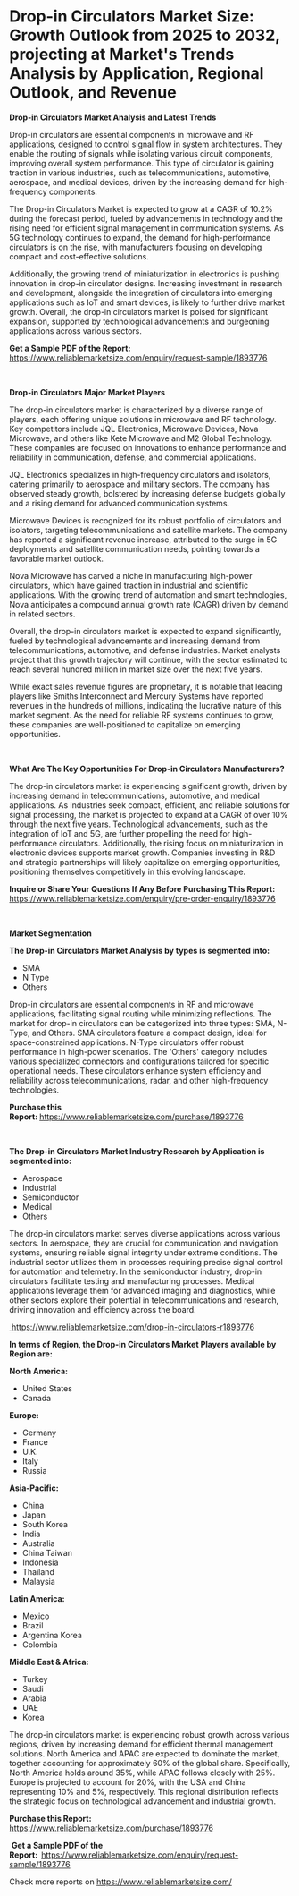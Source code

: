<p><h1>Drop-in Circulators Market Size: Growth Outlook from 2025 to 2032, projecting at Market's Trends Analysis by Application, Regional Outlook, and Revenue</h1></p><p><strong>Drop-in Circulators Market Analysis and Latest Trends</strong></p>
<p><p>Drop-in circulators are essential components in microwave and RF applications, designed to control signal flow in system architectures. They enable the routing of signals while isolating various circuit components, improving overall system performance. This type of circulator is gaining traction in various industries, such as telecommunications, automotive, aerospace, and medical devices, driven by the increasing demand for high-frequency components.</p><p>The Drop-in Circulators Market is expected to grow at a CAGR of 10.2% during the forecast period, fueled by advancements in technology and the rising need for efficient signal management in communication systems. As 5G technology continues to expand, the demand for high-performance circulators is on the rise, with manufacturers focusing on developing compact and cost-effective solutions. </p><p>Additionally, the growing trend of miniaturization in electronics is pushing innovation in drop-in circulator designs. Increasing investment in research and development, alongside the integration of circulators into emerging applications such as IoT and smart devices, is likely to further drive market growth. Overall, the drop-in circulators market is poised for significant expansion, supported by technological advancements and burgeoning applications across various sectors.</p></p>
<p><strong>Get a Sample PDF of the Report:&nbsp;</strong> <a href="https://www.reliablemarketsize.com/enquiry/request-sample/1893776?utm_campaign=2378&utm_medium=2&utm_source=Github&utm_content=ia&utm_term=13022025&utm_id=drop-in-circulators">https://www.reliablemarketsize.com/enquiry/request-sample/1893776</a></p>
<p>&nbsp;</p>
<p><strong>Drop-in Circulators Major Market Players</strong></p>
<p><p>The drop-in circulators market is characterized by a diverse range of players, each offering unique solutions in microwave and RF technology. Key competitors include JQL Electronics, Microwave Devices, Nova Microwave, and others like Kete Microwave and M2 Global Technology. These companies are focused on innovations to enhance performance and reliability in communication, defense, and commercial applications.</p><p>JQL Electronics specializes in high-frequency circulators and isolators, catering primarily to aerospace and military sectors. The company has observed steady growth, bolstered by increasing defense budgets globally and a rising demand for advanced communication systems. </p><p>Microwave Devices is recognized for its robust portfolio of circulators and isolators, targeting telecommunications and satellite markets. The company has reported a significant revenue increase, attributed to the surge in 5G deployments and satellite communication needs, pointing towards a favorable market outlook.</p><p>Nova Microwave has carved a niche in manufacturing high-power circulators, which have gained traction in industrial and scientific applications. With the growing trend of automation and smart technologies, Nova anticipates a compound annual growth rate (CAGR) driven by demand in related sectors.</p><p>Overall, the drop-in circulators market is expected to expand significantly, fueled by technological advancements and increasing demand from telecommunications, automotive, and defense industries. Market analysts project that this growth trajectory will continue, with the sector estimated to reach several hundred million in market size over the next five years.</p><p>While exact sales revenue figures are proprietary, it is notable that leading players like Smiths Interconnect and Mercury Systems have reported revenues in the hundreds of millions, indicating the lucrative nature of this market segment. As the need for reliable RF systems continues to grow, these companies are well-positioned to capitalize on emerging opportunities.</p></p>
<p>&nbsp;</p>
<p><strong>What Are The Key Opportunities For Drop-in Circulators Manufacturers?</strong></p>
<p><p>The drop-in circulators market is experiencing significant growth, driven by increasing demand in telecommunications, automotive, and medical applications. As industries seek compact, efficient, and reliable solutions for signal processing, the market is projected to expand at a CAGR of over 10% through the next five years. Technological advancements, such as the integration of IoT and 5G, are further propelling the need for high-performance circulators. Additionally, the rising focus on miniaturization in electronic devices supports market growth. Companies investing in R&D and strategic partnerships will likely capitalize on emerging opportunities, positioning themselves competitively in this evolving landscape.</p></p>
<p><strong>Inquire or Share Your Questions If Any Before Purchasing This Report:</strong> <a href="https://www.reliablemarketsize.com/enquiry/pre-order-enquiry/1893776?utm_campaign=2378&utm_medium=2&utm_source=Github&utm_content=ia&utm_term=13022025&utm_id=drop-in-circulators">https://www.reliablemarketsize.com/enquiry/pre-order-enquiry/1893776</a></p>
<p>&nbsp;</p>
<p><strong>Market Segmentation</strong></p>
<p><strong>The Drop-in Circulators Market Analysis by types is segmented into:</strong></p>
<p><ul><li>SMA</li><li>N Type</li><li>Others</li></ul></p>
<p><p>Drop-in circulators are essential components in RF and microwave applications, facilitating signal routing while minimizing reflections. The market for drop-in circulators can be categorized into three types: SMA, N-Type, and Others. SMA circulators feature a compact design, ideal for space-constrained applications. N-Type circulators offer robust performance in high-power scenarios. The 'Others' category includes various specialized connectors and configurations tailored for specific operational needs. These circulators enhance system efficiency and reliability across telecommunications, radar, and other high-frequency technologies.</p></p>
<p><strong>Purchase this Report:&nbsp;</strong><a href="https://www.reliablemarketsize.com/purchase/1893776?utm_campaign=2378&utm_medium=2&utm_source=Github&utm_content=ia&utm_term=13022025&utm_id=drop-in-circulators">https://www.reliablemarketsize.com/purchase/1893776</a></p>
<p>&nbsp;</p>
<p><strong>The Drop-in Circulators Market Industry Research by Application is segmented into:</strong></p>
<p><ul><li>Aerospace</li><li>Industrial</li><li>Semiconductor</li><li>Medical</li><li>Others</li></ul></p>
<p><p>The drop-in circulators market serves diverse applications across various sectors. In aerospace, they are crucial for communication and navigation systems, ensuring reliable signal integrity under extreme conditions. The industrial sector utilizes them in processes requiring precise signal control for automation and telemetry. In the semiconductor industry, drop-in circulators facilitate testing and manufacturing processes. Medical applications leverage them for advanced imaging and diagnostics, while other sectors explore their potential in telecommunications and research, driving innovation and efficiency across the board.</p></p>
<p><a href="https://www.reliablemarketsize.com/drop-in-circulators-r1893776?utm_campaign=2378&utm_medium=2&utm_source=Github&utm_content=ia&utm_term=13022025&utm_id=drop-in-circulators">&nbsp;https://www.reliablemarketsize.com/drop-in-circulators-r1893776</a></p>
<p><strong>In terms of Region, the Drop-in Circulators Market Players available by Region are:</strong></p>
<p>
    <p> <strong> North America: </strong>
        <ul>
            <li>United States</li>
            <li>Canada</li>
        </ul>
        </p> 
    <p> <strong> Europe: </strong>
        <ul>
            <li>Germany</li>
            <li>France</li>
            <li>U.K.</li>
            <li>Italy</li>
            <li>Russia</li>
        </ul>
        </p> 
    <p> <strong> Asia-Pacific: </strong>
        <ul>
            <li>China</li>
            <li>Japan</li>
            <li>South Korea</li>
            <li>India</li>
            <li>Australia</li>
            <li>China Taiwan</li>
            <li>Indonesia</li>
            <li>Thailand</li>
            <li>Malaysia</li>
        </ul>
        </p> 
    <p> <strong> Latin America: </strong>
        <ul>
            <li>Mexico</li>
            <li>Brazil</li>
            <li>Argentina Korea</li>
            <li>Colombia</li>
        </ul>
        </p> 
    <p> <strong> Middle East & Africa: </strong>
        <ul>
            <li>Turkey</li>
            <li>Saudi</li>
            <li>Arabia</li>
            <li>UAE</li>
            <li>Korea</li>
        </ul>
    </p>
    </p>
<p><p>The drop-in circulators market is experiencing robust growth across various regions, driven by increasing demand for efficient thermal management solutions. North America and APAC are expected to dominate the market, together accounting for approximately 60% of the global share. Specifically, North America holds around 35%, while APAC follows closely with 25%. Europe is projected to account for 20%, with the USA and China representing 10% and 5%, respectively. This regional distribution reflects the strategic focus on technological advancement and industrial growth.</p></p>
<p><strong>Purchase this Report: </strong><a href="https://www.reliablemarketsize.com/purchase/1893776?utm_campaign=2378&utm_medium=2&utm_source=Github&utm_content=ia&utm_term=13022025&utm_id=drop-in-circulators">https://www.reliablemarketsize.com/purchase/1893776</a></p>
<p>&nbsp;<strong>Get a Sample PDF of the Report:&nbsp;&nbsp;</strong><a href="https://www.reliablemarketsize.com/enquiry/request-sample/1893776?utm_campaign=2378&utm_medium=2&utm_source=Github&utm_content=ia&utm_term=13022025&utm_id=drop-in-circulators">https://www.reliablemarketsize.com/enquiry/request-sample/1893776</a></p>
<p><strong></strong></p>
<p>Check more reports on <a href="https://www.reliablemarketsize.com/?utm_campaign=2378&utm_medium=2&utm_source=Github&utm_content=ia&utm_term=13022025&utm_id=drop-in-circulators">https://www.reliablemarketsize.com/</a></p>